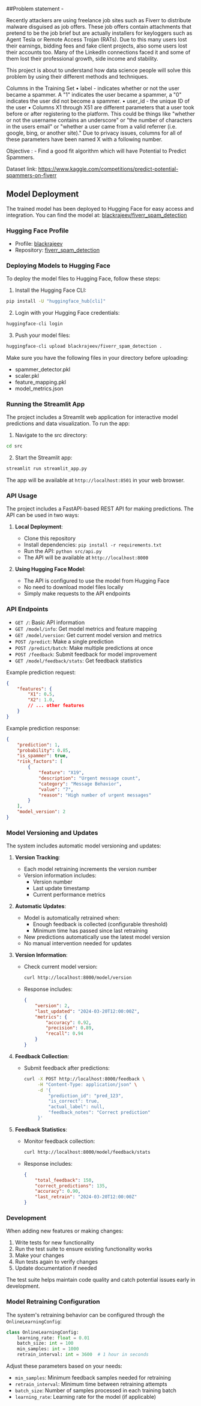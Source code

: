 ##Problem statement - 

Recently attackers are using freelance job sites such as Fiverr to distribute malware disguised as job offers. These job offers contain attachments that pretend to be the job brief but are actually installers for keyloggers such as Agent Tesla or Remote Access Trojan (RATs). Due to this many users lost their earnings, bidding fees and fake client projects, also some users lost their accounts too. Many of the LinkedIn connections faced it and some of them lost their professional growth, side income and stability.

This project is about to understand how data science people will solve this problem by using their different methods and techniques. 

Columns in the Training Set
    • label - indicates whether or not the user became a spammer. A "1" indicates the user became a spammer, a "0" indicates the user did not become a spammer.
    • user_id - the unique ID of the user
    • Columns X1 through X51 are different parameters that a user took before or after registering to the platform. This could be things like "whether or not the username contains an underscore" or "the number of characters in the users email" or "whether a user came from a valid referrer (i.e. google, bing, or another site)." Due to privacy issues, columns for all of these parameters have been named X with a following number.

Objective : -  Find a good fit algorithm which will have Potential to Predict Spammers. 

Dataset link: https://www.kaggle.com/competitions/predict-potential-spammers-on-fiverr

## Model Deployment

The trained model has been deployed to Hugging Face for easy access and integration. You can find the model at: [blackrajeev/fiverr_spam_detection](https://huggingface.co/blackrajeev/fiverr_spam_detection)

### Hugging Face Profile
- Profile: [blackrajeev](https://huggingface.co/blackrajeev)
- Repository: [fiverr_spam_detection](https://huggingface.co/blackrajeev/fiverr_spam_detection)

### Deploying Models to Hugging Face

To deploy the model files to Hugging Face, follow these steps:

1. Install the Hugging Face CLI:
```bash
pip install -U "huggingface_hub[cli]"
```

2. Login with your Hugging Face credentials:
```bash
huggingface-cli login
```

3. Push your model files:
```bash
huggingface-cli upload blackrajeev/fiverr_spam_detection .
```

Make sure you have the following files in your directory before uploading:
- spammer_detector.pkl
- scaler.pkl
- feature_mapping.pkl
- model_metrics.json

### Running the Streamlit App

The project includes a Streamlit web application for interactive model predictions and data visualization. To run the app:

1. Navigate to the src directory:
```bash
cd src
```

2. Start the Streamlit app:
```bash
streamlit run streamlit_app.py
```

The app will be available at `http://localhost:8501` in your web browser.

### API Usage

The project includes a FastAPI-based REST API for making predictions. The API can be used in two ways:

1. **Local Deployment**:
   - Clone this repository
   - Install dependencies: `pip install -r requirements.txt`
   - Run the API: `python src/api.py`
   - The API will be available at `http://localhost:8000`

2. **Using Hugging Face Model**:
   - The API is configured to use the model from Hugging Face
   - No need to download model files locally
   - Simply make requests to the API endpoints

### API Endpoints

- `GET /`: Basic API information
- `GET /model/info`: Get model metrics and feature mapping
- `GET /model/version`: Get current model version and metrics
- `POST /predict`: Make a single prediction
- `POST /predict/batch`: Make multiple predictions at once
- `POST /feedback`: Submit feedback for model improvement
- `GET /model/feedback/stats`: Get feedback statistics

Example prediction request:
```json
{
    "features": {
        "X1": 0.5,
        "X2": 1.0,
        // ... other features
    }
}
```

Example prediction response:
```json
{
    "prediction": 1,
    "probability": 0.85,
    "is_spammer": true,
    "risk_factors": [
        {
            "feature": "X19",
            "description": "Urgent message count",
            "category": "Message Behavior",
            "value": "7",
            "reason": "High number of urgent messages"
        }
    ],
    "model_version": 2
}
```

### Model Versioning and Updates

The system includes automatic model versioning and updates:

1. **Version Tracking**:
   - Each model retraining increments the version number
   - Version information includes:
     - Version number
     - Last update timestamp
     - Current performance metrics

2. **Automatic Updates**:
   - Model is automatically retrained when:
     - Enough feedback is collected (configurable threshold)
     - Minimum time has passed since last retraining
   - New predictions automatically use the latest model version
   - No manual intervention needed for updates

3. **Version Information**:
   - Check current model version:
     ```bash
     curl http://localhost:8000/model/version
     ```
   - Response includes:
     ```json
     {
         "version": 2,
         "last_updated": "2024-03-20T12:00:00Z",
         "metrics": {
             "accuracy": 0.92,
             "precision": 0.89,
             "recall": 0.94
         }
     }
     ```

4. **Feedback Collection**:
   - Submit feedback after predictions:
     ```bash
     curl -X POST http://localhost:8000/feedback \
          -H "Content-Type: application/json" \
          -d '{
              "prediction_id": "pred_123",
              "is_correct": true,
              "actual_label": null,
              "feedback_notes": "Correct prediction"
          }'
     ```

5. **Feedback Statistics**:
   - Monitor feedback collection:
     ```bash
     curl http://localhost:8000/model/feedback/stats
     ```
   - Response includes:
     ```json
     {
         "total_feedback": 150,
         "correct_predictions": 135,
         "accuracy": 0.90,
         "last_retrain": "2024-03-20T12:00:00Z"
     }
     ```

### Development

When adding new features or making changes:

1. Write tests for new functionality
2. Run the test suite to ensure existing functionality works
3. Make your changes
4. Run tests again to verify changes
5. Update documentation if needed

The test suite helps maintain code quality and catch potential issues early in development.

### Model Retraining Configuration

The system's retraining behavior can be configured through the `OnlineLearningConfig`:

```python
class OnlineLearningConfig:
    learning_rate: float = 0.01
    batch_size: int = 100
    min_samples: int = 1000
    retrain_interval: int = 3600  # 1 hour in seconds
```

Adjust these parameters based on your needs:
- `min_samples`: Minimum feedback samples needed for retraining
- `retrain_interval`: Minimum time between retraining attempts
- `batch_size`: Number of samples processed in each training batch
- `learning_rate`: Learning rate for the model (if applicable)

